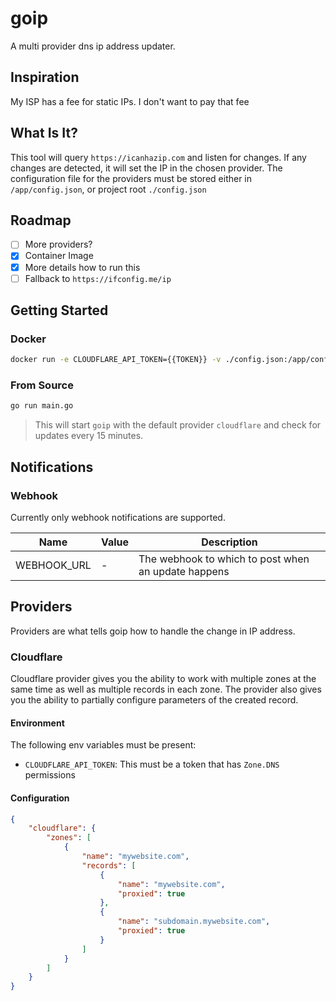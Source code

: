 # goip

A multi provider dns ip address updater.

## Inspiration

My ISP has a fee for static IPs. I don't want to pay that fee

## What Is It?

This tool will query `https://icanhazip.com` and listen for changes. If any changes are detected, it will set the IP in the chosen provider.
The configuration file for the providers must be stored either in `/app/config.json`, or project root `./config.json`

## Roadmap

- [ ] More providers?
- [x] Container Image
- [x] More details how to run this
- [ ] Fallback to `https://ifconfig.me/ip`

## Getting Started

### Docker

```bash
docker run -e CLOUDFLARE_API_TOKEN={{TOKEN}} -v ./config.json:/app/config.json stefangenov/goip
```

### From Source

```bash
go run main.go
```
> This will start `goip` with the default provider `cloudflare` and check for updates every 15 minutes.

## Notifications

### Webhook

Currently only webhook notifications are supported.

| Name | Value | Description |
|---|---|---|
| WEBHOOK_URL | - | The webhook to which to post when an update happens |

## Providers

Providers are what tells goip how to handle the change in IP address.

### Cloudflare

Cloudflare provider gives you the ability to work with multiple zones at the same time as well as multiple records in each zone. 
The provider also gives you the ability to partially configure parameters of the created record.

#### Environment

The following env variables must be present:

- `CLOUDFLARE_API_TOKEN`: This must be a token that has `Zone.DNS` permissions

#### Configuration

```json
{
    "cloudflare": {
        "zones": [
            {
                "name": "mywebsite.com",
                "records": [
                    {
                        "name": "mywebsite.com",
                        "proxied": true
                    },
                    {
                        "name": "subdomain.mywebsite.com",
                        "proxied": true
                    }
                ]
            }
        ]
    }
}

```
